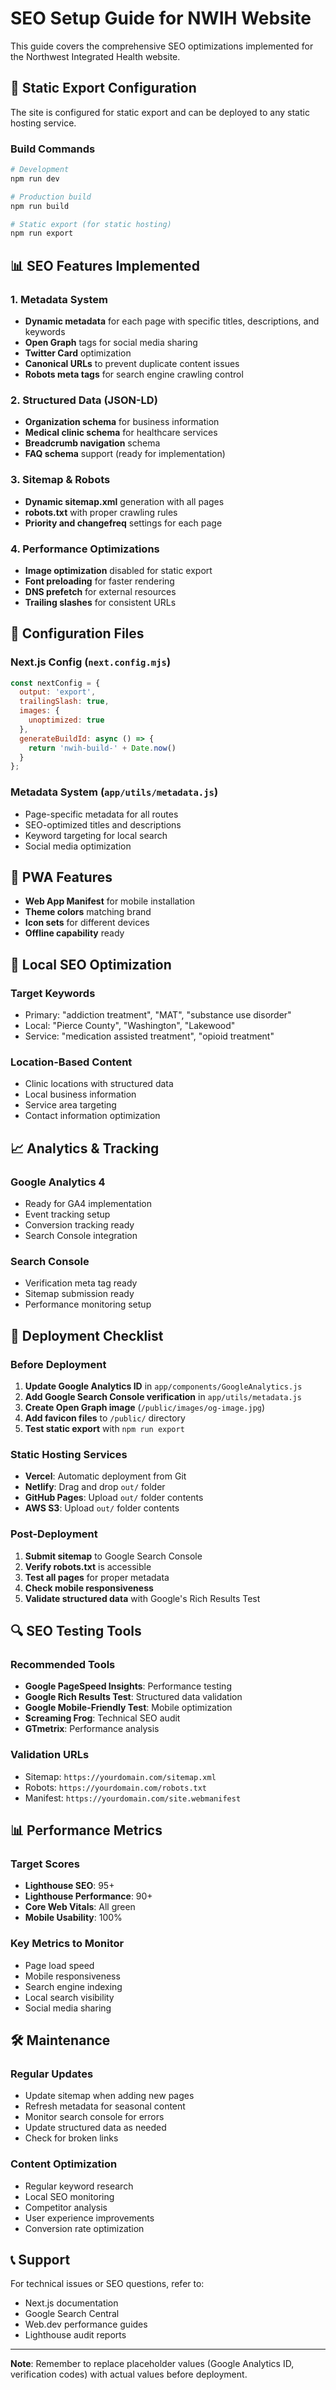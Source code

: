 # SEO Setup Guide for NWIH Website

This guide covers the comprehensive SEO optimizations implemented for the Northwest Integrated Health website.

## 🚀 Static Export Configuration

The site is configured for static export and can be deployed to any static hosting service.

### Build Commands
```bash
# Development
npm run dev

# Production build
npm run build

# Static export (for static hosting)
npm run export
```

## 📊 SEO Features Implemented

### 1. Metadata System
- **Dynamic metadata** for each page with specific titles, descriptions, and keywords
- **Open Graph** tags for social media sharing
- **Twitter Card** optimization
- **Canonical URLs** to prevent duplicate content issues
- **Robots meta tags** for search engine crawling control

### 2. Structured Data (JSON-LD)
- **Organization schema** for business information
- **Medical clinic schema** for healthcare services
- **Breadcrumb navigation** schema
- **FAQ schema** support (ready for implementation)

### 3. Sitemap & Robots
- **Dynamic sitemap.xml** generation with all pages
- **robots.txt** with proper crawling rules
- **Priority and changefreq** settings for each page

### 4. Performance Optimizations
- **Image optimization** disabled for static export
- **Font preloading** for faster rendering
- **DNS prefetch** for external resources
- **Trailing slashes** for consistent URLs

## 🔧 Configuration Files

### Next.js Config (`next.config.mjs`)
```javascript
const nextConfig = {
  output: 'export',
  trailingSlash: true,
  images: {
    unoptimized: true
  },
  generateBuildId: async () => {
    return 'nwih-build-' + Date.now()
  }
};
```

### Metadata System (`app/utils/metadata.js`)
- Page-specific metadata for all routes
- SEO-optimized titles and descriptions
- Keyword targeting for local search
- Social media optimization

## 📱 PWA Features
- **Web App Manifest** for mobile installation
- **Theme colors** matching brand
- **Icon sets** for different devices
- **Offline capability** ready

## 🎯 Local SEO Optimization

### Target Keywords
- Primary: "addiction treatment", "MAT", "substance use disorder"
- Local: "Pierce County", "Washington", "Lakewood"
- Service: "medication assisted treatment", "opioid treatment"

### Location-Based Content
- Clinic locations with structured data
- Local business information
- Service area targeting
- Contact information optimization

## 📈 Analytics & Tracking

### Google Analytics 4
- Ready for GA4 implementation
- Event tracking setup
- Conversion tracking ready
- Search Console integration

### Search Console
- Verification meta tag ready
- Sitemap submission ready
- Performance monitoring setup

## 🚀 Deployment Checklist

### Before Deployment
1. **Update Google Analytics ID** in `app/components/GoogleAnalytics.js`
2. **Add Google Search Console verification** in `app/utils/metadata.js`
3. **Create Open Graph image** (`/public/images/og-image.jpg`)
4. **Add favicon files** to `/public/` directory
5. **Test static export** with `npm run export`

### Static Hosting Services
- **Vercel**: Automatic deployment from Git
- **Netlify**: Drag and drop `out/` folder
- **GitHub Pages**: Upload `out/` folder contents
- **AWS S3**: Upload `out/` folder contents

### Post-Deployment
1. **Submit sitemap** to Google Search Console
2. **Verify robots.txt** is accessible
3. **Test all pages** for proper metadata
4. **Check mobile responsiveness**
5. **Validate structured data** with Google's Rich Results Test

## 🔍 SEO Testing Tools

### Recommended Tools
- **Google PageSpeed Insights**: Performance testing
- **Google Rich Results Test**: Structured data validation
- **Google Mobile-Friendly Test**: Mobile optimization
- **Screaming Frog**: Technical SEO audit
- **GTmetrix**: Performance analysis

### Validation URLs
- Sitemap: `https://yourdomain.com/sitemap.xml`
- Robots: `https://yourdomain.com/robots.txt`
- Manifest: `https://yourdomain.com/site.webmanifest`

## 📊 Performance Metrics

### Target Scores
- **Lighthouse SEO**: 95+
- **Lighthouse Performance**: 90+
- **Core Web Vitals**: All green
- **Mobile Usability**: 100%

### Key Metrics to Monitor
- Page load speed
- Mobile responsiveness
- Search engine indexing
- Local search visibility
- Social media sharing

## 🛠️ Maintenance

### Regular Updates
- Update sitemap when adding new pages
- Refresh metadata for seasonal content
- Monitor search console for errors
- Update structured data as needed
- Check for broken links

### Content Optimization
- Regular keyword research
- Local SEO monitoring
- Competitor analysis
- User experience improvements
- Conversion rate optimization

## 📞 Support

For technical issues or SEO questions, refer to:
- Next.js documentation
- Google Search Central
- Web.dev performance guides
- Lighthouse audit reports

---

**Note**: Remember to replace placeholder values (Google Analytics ID, verification codes) with actual values before deployment.
